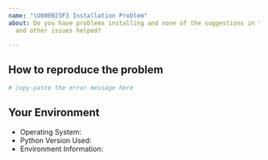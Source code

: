 ```yaml
---
name: "\U000023F3 Installation Problem"
about: Do you have problems installing and none of the suggestions in the docs
  and other issues helped?

---
```

<!-- Before submitting an issue, make sure to check the docs and closed issues to see if any of the solutions work for you. Installation problems can often be related to Python environment issues and problems with compilation. -->

## How to reproduce the problem
<!-- Include the details of how the problem occurred. Which command did you run to install Urduhack library? Did you come across an error? What else did you try? -->

```bash
# copy-paste the error message here
```

## Your Environment
* Operating System:
* Python Version Used:
* Environment Information: